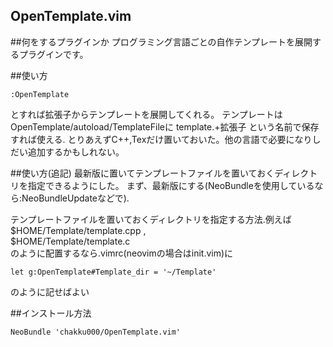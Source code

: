 ## OpenTemplate.vim

##何をするプラグインか
プログラミング言語ごとの自作テンプレートを展開するプラグインです。 

##使い方
```
:OpenTemplate
```
とすれば拡張子からテンプレートを展開してくれる。
テンプレートはOpenTemplate/autoload/TemplateFileに
template.+拡張子
という名前で保存すれば使える.
とりあえずC++,Texだけ置いておいた。他の言語で必要になりしだい追加するかもしれない。 

##使い方(追記)
最新版に置いてテンプレートファイルを置いておくディレクトリを指定できるようにした。 
まず、最新版にする(NeoBundleを使用しているなら:NeoBundleUpdateなどで). 

テンプレートファイルを置いておくディレクトリを指定する方法.例えば 
$HOME/Template/template.cpp ,  
$HOME/Template/template.c  
のように配置するなら.vimrc(neovimの場合はinit.vim)に 
```
let g:OpenTemplate#Template_dir = '~/Template'
````
のように記せばよい

##インストール方法 
```
NeoBundle 'chakku000/OpenTemplate.vim'
```
